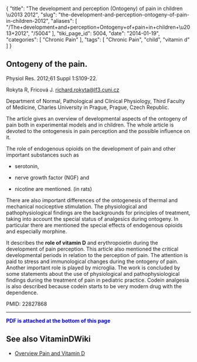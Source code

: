 {
    "title": "The development and perception (Ontogeny) of pain in children \u2013 2012",
    "slug": "the-development-and-perception-ontogeny-of-pain-in-children-2012",
    "aliases": [
        "/The+development+and+perception+Ontogeny+of+pain+in+children+\u2013+2012",
        "/5004"
    ],
    "tiki_page_id": 5004,
    "date": "2014-01-19",
    "categories": [
        "Chronic Pain"
    ],
    "tags": [
        "Chronic Pain",
        "child",
        "vitamin d"
    ]
}


## Ontogeny of the pain.

Physiol Res. 2012;61 Suppl 1:S109-22.

Rokyta R, Fricová J. richard.rokyta@lf3.cuni.cz 

Department of Normal, Pathological and Clinical Physiology, Third Faculty of Medicine, Charles University in Prague, Prague, Czech Republic. 

The article gives an overview of developmental aspects of the ontogeny of pain both in experimental models and in children. The whole article is devoted to the ontogenesis in pain perception and the possible influence on it. 

The role of endogenous opioids on the development of pain and other important substances such as 

* serotonin, 

* nerve growth factor (NGF) and 

* nicotine are mentioned. (in rats)

There are also important differences of the ontogenesis of thermal and mechanical nociceptive stimulation. The physiological and pathophysiological findings are the backgrounds for principles of treatment, taking into account the special status of analgesics during ontogeny. In particular there are mentioned the special effects of endogenous opioids and especially morphine. 

It describes the  **role of vitamin D**  and erythropoietin during the development of pain perception. This article also mentioned the critical developmental periods in relation to the perception of pain. The attention is paid to stress and immunological changes during the ontogeny of pain. Another important role is played by microglia. The work is concluded by some statements about the use of physiological and pathophysiological findings during the treatment of pain in pediatric practice. Codein analgesia is also described because codein starts to be very modern drug with the dependence.

PMID:     22827868

---

 **<span style="color:#00F;">PDF is attached at the bottom of this page</span>** 

## See also VitaminDWiki

* [Overview Pain and Vitamin D](/tags/overview-pain-and-vitamin-d.html)